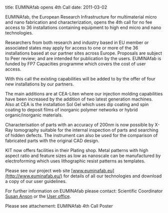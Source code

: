 title: EUMINAfab opens 4th Call
date: 2011-03-02 

EUMINAfab, the European Research Infrastructure for multimaterial micro and nano fabrication and characterization, opens the 4th call for no fee access to 36 installations containing equipment to high end micro and nano technologies.   
  
Researchers from both research and industry based in EU member or associated states may apply for access to one or more of the 36 installations based at our partner sites across Europe.  Proposals are subject to Peer review; and are intended for publication by the users. EUMINAfab is funded by FP7 Capacities programme which covers the cost of user access.   

With this call the existing capabilities will be added to by the offer of four new installations by our partners.  

The main additions are at CEA-Liten where our injection molding capabilities have been increased by the addition of two latest generation machines. Also at CEA is the installation Sol Gel which uses dip coating and spin coating to deposit films of inorganic polymer networks or hybrid organic/inorganic materials.  

Characterisation of parts with an accuracy of 200nm is now possible by X-Ray tomography suitable for the internal inspection of parts and searching of hidden defects. The instrument can also be used for the comparison of fabricated parts with the original CAD design.  

KIT now offers facilities in their Plating shop. Metal patterns with high aspect ratio and feature sizes as low as nanoscale can be manufactured by electroforming which uses lithographic resist patterns as templates.  

Please see our project web site [www.euminafab.eu](http://www.euminafab.eu/) for details of all our technologies and download a copy of our user guidelines. 

For further information on EUMINAfab please contact: Scientific Coordinator [Susan Anson](mailto:susan.anson@kit.edu) or the [User office](mailto:Thomas.schaller@kit.edu).  

Please see attachement: EUMINAfab 4th Call Poster
